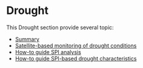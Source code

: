 # Drought

This Drought section provide several topic:  

* [Summary](./drought-summary)
* [Satellite-based monitoring of drought conditions](./drought-eo)
* [How-to guide SPI analysis](./drought-howto-spianalysis)
* [How-to guide SPI-based drought characteristics](./drought-howto-characteristics)
